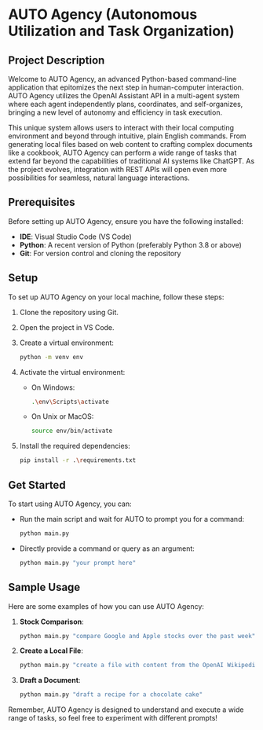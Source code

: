 # AUTO Agency (Autonomous Utilization and Task Organization)

## Project Description

Welcome to AUTO Agency, an advanced Python-based command-line application that epitomizes the next step in human-computer interaction. AUTO Agency utilizes the OpenAI Assistant API in a multi-agent system where each agent independently plans, coordinates, and self-organizes, bringing a new level of autonomy and efficiency in task execution. 

This unique system allows users to interact with their local computing environment and beyond through intuitive, plain English commands. From generating local files based on web content to crafting complex documents like a cookbook, AUTO Agency can perform a wide range of tasks that extend far beyond the capabilities of traditional AI systems like ChatGPT. As the project evolves, integration with REST APIs will open even more possibilities for seamless, natural language interactions.

## Prerequisites

Before setting up AUTO Agency, ensure you have the following installed:

- **IDE**: Visual Studio Code (VS Code)
- **Python**: A recent version of Python (preferably Python 3.8 or above)
- **Git**: For version control and cloning the repository

## Setup

To set up AUTO Agency on your local machine, follow these steps:

1. Clone the repository using Git.
2. Open the project in VS Code.
3. Create a virtual environment:

   ```bash
   python -m venv env
   ```

4. Activate the virtual environment:

   - On Windows:

     ```bash
     .\env\Scripts\activate
     ```

   - On Unix or MacOS:

     ```bash
     source env/bin/activate
     ```

5. Install the required dependencies:

   ```bash
   pip install -r .\requirements.txt
   ```

## Get Started

To start using AUTO Agency, you can:

- Run the main script and wait for AUTO to prompt you for a command:

  ```bash
  python main.py
  ```

- Directly provide a command or query as an argument:

  ```bash
  python main.py "your prompt here"
  ```

## Sample Usage

Here are some examples of how you can use AUTO Agency:

1. **Stock Comparison**:
   
   ```bash
   python main.py "compare Google and Apple stocks over the past week"
   ```

2. **Create a Local File**:
   
   ```bash
   python main.py "create a file with content from the OpenAI Wikipedia page"
   ```

3. **Draft a Document**:
   
   ```bash
   python main.py "draft a recipe for a chocolate cake"
   ```

Remember, AUTO Agency is designed to understand and execute a wide range of tasks, so feel free to experiment with different prompts!